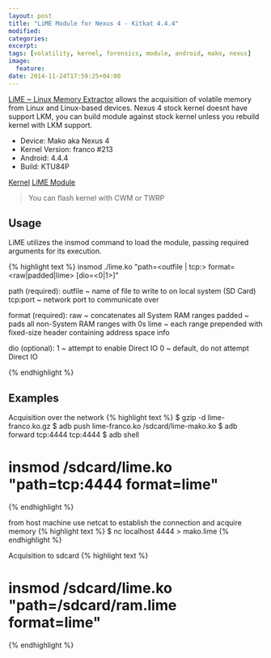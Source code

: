 ```yaml
---
layout: post
title: "LiME Module for Nexus 4 - Kitkat 4.4.4"
modified:
categories: 
excerpt:
tags: [volatility, kernel, forensics, module, android, mako, nexus]
image:
  feature:
date: 2014-11-24T17:59:25+04:00
---
```


[LiME ~ Linux Memory Extractor](https://github.com/504ensicsLabs/LiME) allows the acquisition of volatile memory from Linux and Linux-based devices.
Nexus 4 stock kernel doesnt have support LKM, you can build module against stock kernel unless you rebuild kernel with LKM support.

* Device: Mako aka Nexus 4
* Kernel Version: franco #213
* Android: 4.4.4 
* Build: KTU84P 

<a markdown="0" href="http://franciscofranco.minooch.com/Nexus4/4.4/zips/franco.Kernel-nightly-r213.zip">Kernel</a>
<a markdown="0" href="/lime-franco.ko.gz">LiME Module</a>


> You can flash kernel with CWM or TWRP

## Usage
LiME utilizes the insmod command to load the module, passing required arguments for its execution.

{% highlight text %}
insmod ./lime.ko "path=<outfile | tcp:<port>> format=<raw|padded|lime> [dio=<0|1>]"

path (required):   outfile ~ name of file to write to on local system (SD Card)
        tcp:port ~ network port to communicate over

format (required): raw ~ concatenates all System RAM ranges
        padded ~ pads all non-System RAM ranges with 0s
        lime ~ each range prepended with fixed-size header containing address space info

dio (optional):    1 ~ attempt to enable Direct IO
        0 ~ default, do not attempt Direct IO

{% endhighlight %}

## Examples

Acquisition over the network
{% highlight text %}
$ gzip -d lime-franco.ko.gz
$ adb push lime-franco.ko /sdcard/lime-mako.ko
$ adb forward tcp:4444 tcp:4444
$ adb shell
# insmod /sdcard/lime.ko "path=tcp:4444 format=lime"
{% endhighlight %}

from host machine use netcat to establish the connection and acquire memory
{% highlight text %}
$ nc localhost 4444 > mako.lime
{% endhighlight %}

Acquisition to sdcard
{% highlight text %}
# insmod /sdcard/lime.ko "path=/sdcard/ram.lime format=lime"
{% endhighlight %}
